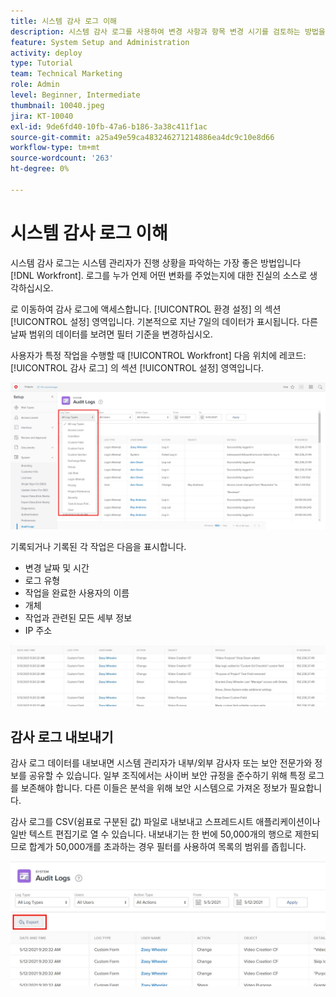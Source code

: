 ```yaml
---
title: 시스템 감사 로그 이해
description: 시스템 감사 로그를 사용하여 변경 사항과 항목 변경 시기를 검토하는 방법을 알아봅니다.
feature: System Setup and Administration
activity: deploy
type: Tutorial
team: Technical Marketing
role: Admin
level: Beginner, Intermediate
thumbnail: 10040.jpeg
jira: KT-10040
exl-id: 9de6fd40-10fb-47a6-b186-3a38c411f1ac
source-git-commit: a25a49e59ca483246271214886ea4dc9c10e8d66
workflow-type: tm+mt
source-wordcount: '263'
ht-degree: 0%

---
```


# 시스템 감사 로그 이해

시스템 감사 로그는 시스템 관리자가 진행 상황을 파악하는 가장 좋은 방법입니다 [!DNL Workfront]. 로그를 누가 언제 어떤 변화를 주었는지에 대한 진실의 소스로 생각하십시오.

로 이동하여 감사 로그에 액세스합니다. [!UICONTROL 환경 설정] 의 섹션 [!UICONTROL 설정] 영역입니다. 기본적으로 지난 7일의 데이터가 표시됩니다. 다른 날짜 범위의 데이터를 보려면 필터 기준을 변경하십시오.

사용자가 특정 작업을 수행할 때 [!UICONTROL Workfront] 다음 위치에 레코드: [!UICONTROL 감사 로그] 의 섹션 [!UICONTROL 설정] 영역입니다.

![[!UICONTROL 로그 유형] 드롭다운 메뉴 [!UICONTROL 감사 로그] 페이지 위치 [!UICONTROL 설정]](assets/admin-fund-audit-log-1.png)

기록되거나 기록된 각 작업은 다음을 표시합니다.

* 변경 날짜 및 시간
* 로그 유형
* 작업을 완료한 사용자의 이름
* 개체
* 작업과 관련된 모든 세부 정보
* IP 주소

![[!UICONTROL 감사 로그] 목록](assets/admin-fund-audit-log-2.JPG)

## 감사 로그 내보내기

감사 로그 데이터를 내보내면 시스템 관리자가 내부/외부 감사자 또는 보안 전문가와 정보를 공유할 수 있습니다. 일부 조직에서는 사이버 보안 규정을 준수하기 위해 특정 로그를 보존해야 합니다. 다른 이들은 분석을 위해 보안 시스템으로 가져온 정보가 필요합니다.

감사 로그를 CSV(쉼표로 구분된 값) 파일로 내보내고 스프레드시트 애플리케이션이나 일반 텍스트 편집기로 열 수 있습니다. 내보내기는 한 번에 50,000개의 행으로 제한되므로 합계가 50,000개를 초과하는 경우 필터를 사용하여 목록의 범위를 좁힙니다.

![[!UICONTROL 내보내기] 단추 [!UICONTROL 감사 로그] 페이지](assets/admin-fund-audit-log-3.png)

<!---
learn more URLs
Audit logs
Managing audit logs
--->
